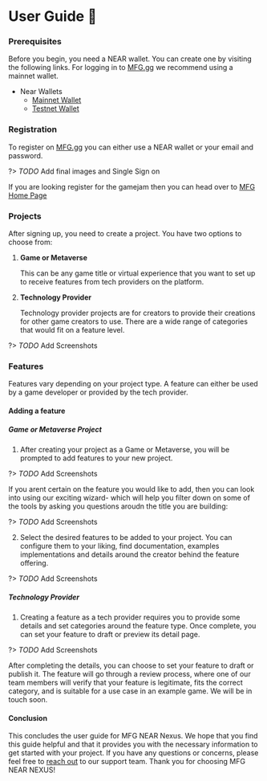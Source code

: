 # **User Guide** :book:

### Prerequisites

Before you begin, you need a NEAR wallet. You can create one by visiting the following links. For logging in to [MFG.gg](https://www.mfg.gg/sign-in) we recommend using a mainnet wallet.


- Near Wallets
    - [Mainnet Wallet](https://wallet.near.org/)
    - [Testnet Wallet](https://wallet.betanet.near.org/)

### Registration

To register on [MFG.gg](https://www.mfg.gg/register) you can either use a NEAR wallet or your email and password.

?> _TODO_ Add final images and Single Sign on

If you are looking register for the gamejam then you can head over to [MFG Home Page](https://www.mfg.gg)

### Projects

After signing up, you need to create a project. You have two options to choose from:

1. **Game or Metaverse**

    This can be any game title or virtual experience that you want to set up to receive features from tech providers on the platform. 

2. **Technology Provider**

    Technology provider projects are for creators to provide their creations for other game creators to use. There are a wide range of categories that would fit on a feature level.

?> _TODO_ Add Screenshots

### Features

Features vary depending on your project type. A feature can either be used by a game developer or provided by the tech provider.

#### Adding a feature 

##### Game or Metaverse Project

1. After creating your project as a Game or Metaverse, you will be prompted to add features to your new project.

?> _TODO_ Add Screenshots

If you arent certain on the feature you would like to add, then you can look into using our exciting wizard- which will help you filter down on some of the tools by asking you questions aroudn the title you are building:

?> _TODO_ Add Screenshots

 
2. Select the desired features to be added to your project. You can configure them to your liking, find documentation, examples implementations and details around the creator behind the feature offering.

?> _TODO_ Add Screenshots
 
##### Technology Provider

1. Creating a feature as a tech provider requires you to provide some details and set categories around the feature type. Once complete, you can set your feature to draft or preview its detail page.

?> _TODO_ Add Screenshots

After completing the details, you can choose to set your feature to draft or publish it. The feature will go through a review process, where one of our team members will verify that your feature is legitimate, fits the correct category, and is suitable for a use case in an example game. We will be in touch soon.

#### Conclusion

This concludes the user guide for MFG NEAR Nexus. We hope that you find this guide helpful and that it provides you with the necessary information to get started with your project. If you have any questions or concerns, please feel free to [reach out](https://discord.gg/HNhQPgDg) to our support team. Thank you for choosing MFG NEAR NEXUS!